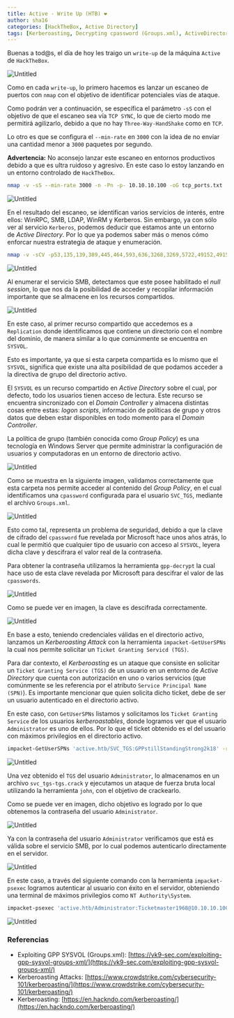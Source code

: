 ```yaml
---
title: Active - Write Up (HTB) ❤
author: sha16
categories: [HackTheBox, Active Directory]
tags: [Kerberoasting, Decrypting cpassword (Groups.xml), ActiveDirectory, Windows]
---
```


Buenas a tod@s, el día de hoy les traigo un `write-up` de la máquina `Active` de `HackTheBox`.  

![Untitled](/assets/img/htb/machines/Active/Untitled.png)

Como en cada `write-up`, lo primero hacemos es lanzar un escaneo de puertos con `nmap` con el objetivo de identificar potenciales vías de ataque. 

Como podrán ver a continuación, se específica el parámetro `-sS` con el objetivo de que el escaneo sea vía `TCP SYNC`, lo que de cierto modo me permitirá agilizarlo, debido a que no hay `Three-Way-HandShake` como en `TCP`.

Lo otro es que se configura el `--min-rate` en `3000` con la idea de no enviar una cantidad menor a `3000` paquetes por segundo.

**Advertencia:** No aconsejo lanzar este escaneo en entornos productivos debido a que es ultra ruidoso y agresivo. En este caso lo estoy lanzando en un entorno controlado de `HackTheBox`.

```bash
nmap -v -sS --min-rate 3000 -n -Pn -p- 10.10.10.100 -oG tcp_ports.txt
```

![Untitled](/assets/img/htb/machines/Active/Untitled%201.png)

En el resultado del escaneo, se identifican varios servicios de interés, entre ellos: WinRPC, SMB, LDAP, WinRM y Kerberos. Sin embargo, ya con sólo ver al servicio `Kerberos`, podemos deducir que estamos ante un entorno de *Active Directory*. Por lo que ya podemos saber más o menos cómo enforcar nuestra estrategia de ataque y enumeración.

```bash
nmap -v -sCV -p53,135,139,389,445,464,593,636,3268,3269,5722,49152,49153,49158,49169,49171 10.10.10.100 -oN scan_ports.t
```

![Untitled](/assets/img/htb/machines/Active/Untitled%202.png)

Al enumerar el servicio SMB, detectamos que este posee habilitado el *null session*, lo que nos da la posibilidad de acceder y recopilar información importante que se almacene en los recursos compartidos.

![Untitled](/assets/img/htb/machines/Active/Untitled%203.png)

En este caso, al primer recurso compartido que accedemos es a `Replication` donde identificamos que contiene un directorio con el nombre del dominio, de manera similar a lo que comúnmente se encuentra en `SYSVOL`.

Esto es importante, ya que si esta carpeta compartida es lo mismo que el `SYSVOL`, significa que existe una alta posibilidad de que podamos acceder a la directiva de grupo del directorio activo.

El `SYSVOL` es un recurso compartido en *Active Directory* sobre el cual, por defecto, todo los usuarios tienen acceso de lectura. Este recurso se encuentra sincronizado con el *Domain Controller* y almacena distintas cosas entre estas: *logon scripts*, información de políticas de grupo y otros datos que deben estar disponibles en todo momento para el *Domain Controller*.

La política de grupo (también conocida como *Group Policy*) es una tecnología en Windows Server que permite administrar la configuración de usuarios y computadoras en un entorno de directorio activo.  

![Untitled](/assets/img/htb/machines/Active/Untitled%204.png)

Como se muestra en la siguiente imagen, validamos correctamente que esta carpeta nos permite acceder al contenido del *Group Policy*, en el cual identificamos una `cpassword` configurada para el usuario `SVC_TGS`, mediante el archivo `Groups.xml`. 

![Untitled](/assets/img/htb/machines/Active/Untitled%205.png)

Esto como tal, representa un problema de seguridad, debido a que la clave de cifrado del `cpassword` fue revelada por Microsoft hace unos años atrás, lo cual le permitió que cualquier tipo de usuario con acceso al `SYSVOL`, leyera dicha clave y descifrara el valor real de la contraseña.

Para obtener la contraseña utilizamos la herramienta `gpp-decrypt` la cual hace uso de esta clave revelada por Microsoft para descifrar el valor de las `cpasswords`.

![Untitled](/assets/img/htb/machines/Active/Untitled%206.png)

Como se puede ver en imagen, la clave es descifrada correctamente.

![Untitled](/assets/img/htb/machines/Active/Untitled%207.png)

En base a esto, teniendo credenciales válidas en el directorio activo, lanzamos un *Kerberoasting Attack* con la herramienta `impacket-GetUserSPNs` la cual nos permite solicitar un `Ticket Granting Servicd (TGS)`.

Para dar contexto, el *Kerberoasting* es un ataque que consiste en solicitar un `Ticket Granting Service (TGS)` de un usuario en un entorno de *Active Directory* que cuenta con autorización en uno o varios servicios (que comúnmente se les referencia por el atributo `Service Principal Name (SPN)`). Es importante mencionar que quien solicita dicho ticket, debe de ser un usuario autenticado en el directorio activo.

En este caso, con `GetUserSPNs` listamos y solicitamos los `Ticket Granting Service` de los usuarios *kerberoastables*, donde logramos ver que el usuario `Administrator` es uno de ellos. Por lo que el ticket obtenido es el del usuario con máximos privilegios en el directorio activo. 

```bash
impacket-GetUserSPNs 'active.htb/SVC_TGS:GPPstillStandingStrong2k18' -request
```

![Untitled](/assets/img/htb/machines/Active/Untitled%208.png)

Una vez obtenido el `TGS` del usuario `Administrator`, lo almacenamos en un archivo `svc_tgs-tgs.crack` y ejecutamos un ataque de fuerza bruta local utilizando la herramienta `john`, con el objetivo de crackearlo.

Como se puede ver en imagen, dicho objetivo es logrado por lo que obtenemos la contraseña del usuario `Administrator`. 

![Untitled](/assets/img/htb/machines/Active/Untitled%209.png)

Ya con la contraseña del usuario `Administrator` verificamos que está es válida sobre el servicio SMB, por lo cual podemos autenticarlo directamente en el servidor.

![Untitled](/assets/img/htb/machines/Active/Untitled%2010.png)

En este caso, a través del siguiente comando con la herramienta `impacket-psexec` logramos autenticar al usuario con éxito en el servidor, obteniendo una terminal de máximos privilegios como `NT Authority\System`.

```bash
impacket-psexec 'active.htb/Administrator:Ticketmaster1968@10.10.10.100'
```

![Untitled](/assets/img/htb/machines/Active/Untitled%2011.png)

### Referencias

- Exploiting GPP SYSVOL (Groups.xml): [https://vk9-sec.com/exploiting-gpp-sysvol-groups-xml/](https://vk9-sec.com/exploiting-gpp-sysvol-groups-xml/)
- Kerberoasting Attacks: [https://www.crowdstrike.com/cybersecurity-101/kerberoasting/](https://www.crowdstrike.com/cybersecurity-101/kerberoasting/)
- Kerberoasting: [https://en.hackndo.com/kerberoasting/](https://en.hackndo.com/kerberoasting/)